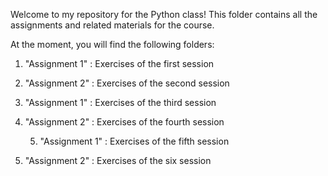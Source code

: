 Welcome to my repository for the Python class! This folder contains all the assignments and related materials for the course.


At the moment, you will find the following folders: 

 1. "Assignment 1" : Exercises of the first session
 
 2. "Assignment 2" : Exercises of the second session
    
 3. "Assignment 1" : Exercises of the third session
 
 4. "Assignment 2" : Exercises of the fourth session

	5. "Assignment 1" : Exercises of the fifth session
 
 6. "Assignment 2" : Exercises of the six session 	
